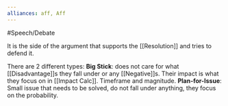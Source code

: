 ```yaml
---
alliances: aff, Aff
---
```


#Speech/Debate 

It is the side of the argument that supports the [[Resolution]] and tries to defend it. 

There are 2 different types: 
**Big Stick**:
does not care for what [[Disadvantage]]s they fall under or any [[Negative]]s. Their impact is what they focus on in [[Impact Calc]]. Timeframe and magnitude.
**Plan-for-Issue**:
Small issue that needs to be solved, do not fall under anything, they focus on the probability.